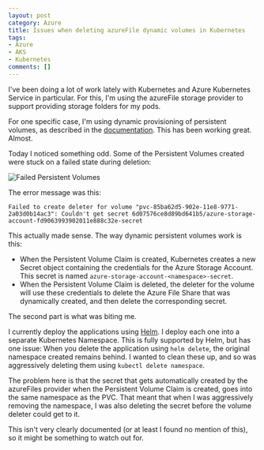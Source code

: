 ```yaml
---
layout: post
category: Azure
title: Issues when deleting azureFile dynamic volumes in Kubernetes
tags:
- Azure
- AKS
- Kubernetes
comments: []
---
```


I've been doing a lot of work lately with Kubernetes and Azure Kubernetes Service in particular. For this,
I'm using the azureFile storage provider to support providing storage folders for my pods.

For one specific case, I'm using dynamic provisioning of persistent volumes, as described in the
[documentation](https://docs.microsoft.com/en-us/azure/aks/azure-files-dynamic-pv). This has been working great.
Almost.

Today I noticed something odd. Some of the Persistent Volumes created were stuck on a failed state
during deletion:

![Failed Persistent Volumes]({{site.images_base}}/2018/aks-azurefiles-1.png)

The error message was this:

```text
Failed to create deleter for volume "pvc-85ba62d5-902e-11e8-9771-2a03d0b14ac3": Couldn't get secret 6d07576ce8d89bd641b5/azure-storage-account-fd9063993902011e888c32e-secret
```

This actually made sense. The way dynamic persistent volumes work is this:

* When the Persistent Volume Claim is created, Kubernetes creates a new Secret object containing the
  credentials for the Azure Storage Account. This secret is named `azure-storage-account-<namespace>-secret`.
* When the Persistent Volume Claim is deleted, the deleter for the volume will use these credentials
  to delete the Azure File Share that was dynamically created, and then delete the corresponding secret.

The second part is what was biting me.

I currently deploy the applications using [Helm](https://docs.helm.sh/). I deploy each one into a separate Kubernetes
Namespace. This is fully supported by Helm, but has one issue: When you delete the application using
`helm delete`, the original namespace created remains behind. I wanted to clean these up, and so
was aggressively deleting them using `kubectl delete namespace`.

The problem here is that the secret that gets automatically created by the azureFiles provider when
the Persistent Volume Claim is created, goes into the same namespace as the PVC. That meant that when I was
aggressively removing the namespace, I was also deleting the secret before the volume deleter could get to it.

This isn't very clearly documented (or at least I found no mention of this), so it might be something to watch out for.